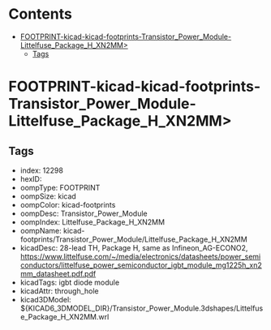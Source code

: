



Contents
========

* [FOOTPRINT-kicad-kicad-footprints-Transistor_Power_Module-Littelfuse_Package_H_XN2MM>](#footprint-kicad-kicad-footprints-transistor_power_module-littelfuse_package_h_xn2mm)
	* [Tags](#tags)

# FOOTPRINT-kicad-kicad-footprints-Transistor_Power_Module-Littelfuse_Package_H_XN2MM>

## Tags

- index: 12298
- hexID: 
- oompType: FOOTPRINT
- oompSize: kicad
- oompColor: kicad-footprints
- oompDesc: Transistor_Power_Module
- oompIndex: Littelfuse_Package_H_XN2MM
- oompName: kicad-footprints/Transistor_Power_Module/Littelfuse_Package_H_XN2MM
- kicadDesc: 28-lead TH, Package H, same as Infineon_AG-ECONO2, https://www.littelfuse.com/~/media/electronics/datasheets/power_semiconductors/littelfuse_power_semiconductor_igbt_module_mg1225h_xn2mm_datasheet.pdf.pdf
- kicadTags: igbt diode module
- kicadAttr: through_hole
- kicad3DModel: ${KICAD6_3DMODEL_DIR}/Transistor_Power_Module.3dshapes/Littelfuse_Package_H_XN2MM.wrl

